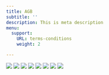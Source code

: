 ```yaml
---
title: AGB
subtitle: ''
description: This is meta description
menu:
  support:
    URL: terms-conditions
    weight: 2

---
```

![](/images/agb-1.png)
![](/images/agb-2.png)
![](/images/agb-3.png)
![](/images/agb-4.png)
![](/images/agb-5.png)
![](/images/agb-6.png)
![](/images/agb-7.png)
![](/images/agb-8.png)
